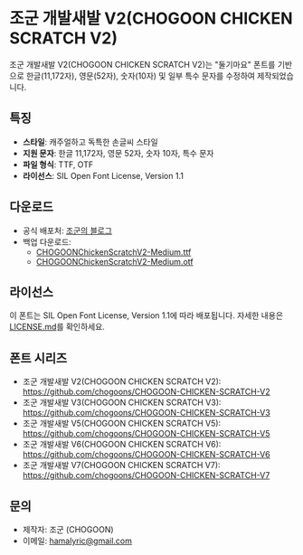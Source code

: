 # 조군 개발새발 V2(CHOGOON CHICKEN SCRATCH V2)

조군 개발새발 V2(CHOGOON CHICKEN SCRATCH V2)는 "둘기마요" 폰트를 기반으로 한글(11,172자), 영문(52자), 숫자(10자) 및 일부 특수 문자를 수정하여 제작되었습니다.

## 특징
- **스타일**: 캐주얼하고 독특한 손글씨 스타일
- **지원 문자**: 한글 11,172자, 영문 52자, 숫자 10자, 특수 문자
- **파일 형식**: TTF, OTF
- **라이선스**: SIL Open Font License, Version 1.1

## 다운로드
- 공식 배포처: [조군의 블로그](https://blog.naver.com/hamalyric/223539382516)
- 백업 다운로드:
  - [CHOGOONChickenScratchV2-Medium.ttf](https://github.com/chogoons/CHOGOON-CHICKEN-SCRATCH-V2/blob/main/CHOGOONChickenScratchV2-Medium.ttf)
  - [CHOGOONChickenScratchV2-Medium.otf](https://github.com/chogoons/CHOGOON-CHICKEN-SCRATCH-V2/blob/main/CHOGOONChickenScratchV2-Medium.otf)

## 라이선스
이 폰트는 SIL Open Font License, Version 1.1에 따라 배포됩니다. 자세한 내용은 [LICENSE.md](https://github.com/chogoons/CHOGOON-CHICKEN-SCRATCH-V2/blob/main/LICENSE.md)를 확인하세요.

## 폰트 시리즈
- 조군 개발새발 V2(CHOGOON CHICKEN SCRATCH V2): https://github.com/chogoons/CHOGOON-CHICKEN-SCRATCH-V2
- 조군 개발새발 V3(CHOGOON CHICKEN SCRATCH V3): https://github.com/chogoons/CHOGOON-CHICKEN-SCRATCH-V3
- 조군 개발새발 V5(CHOGOON CHICKEN SCRATCH V5): https://github.com/chogoons/CHOGOON-CHICKEN-SCRATCH-V5
- 조군 개발새발 V6(CHOGOON CHICKEN SCRATCH V6): https://github.com/chogoons/CHOGOON-CHICKEN-SCRATCH-V6
- 조군 개발새발 V7(CHOGOON CHICKEN SCRATCH V7): https://github.com/chogoons/CHOGOON-CHICKEN-SCRATCH-V7

## 문의
- 제작자: 조군 (CHOGOON)
- 이메일: hamalyric@gmail.com
